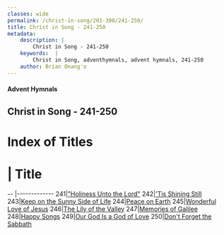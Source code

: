 ```yaml
---
classes: wide
permalink: /christ-in-song/201-300/241-250/
title: Christ in Song - 241-250
metadata:
    description: |
        Christ in Song - 241-250
    keywords:  |
        Christ in Song, adventhymnals, advent hymnals, 241-250
    author: Brian Onang'o
---
```


#### Advent Hymnals
## Christ in Song - 241-250

# Index of Titles
# | Title                        
-- |-------------
241|["Holiness Unto the Lord"](/christ-in-song/201-300/241-250/"Holiness-Unto-the-Lord")
242|['Tis Shining Still](/christ-in-song/201-300/241-250/'Tis-Shining-Still)
243|[Keep on the Sunny Side of Life](/christ-in-song/201-300/241-250/Keep-on-the-Sunny-Side-of-Life)
244|[Peace on Earth](/christ-in-song/201-300/241-250/Peace-on-Earth)
245|[Wonderful Love of Jesus](/christ-in-song/201-300/241-250/Wonderful-Love-of-Jesus)
246|[The Lily of the Valley](/christ-in-song/201-300/241-250/The-Lily-of-the-Valley)
247|[Memories of Galilee](/christ-in-song/201-300/241-250/Memories-of-Galilee)
248|[Happy Songs](/christ-in-song/201-300/241-250/Happy-Songs)
249|[Our God Is a God of Love](/christ-in-song/201-300/241-250/Our-God-Is-a-God-of-Love)
250|[Don't Forget the Sabbath](/christ-in-song/201-300/241-250/Don't-Forget-the-Sabbath)